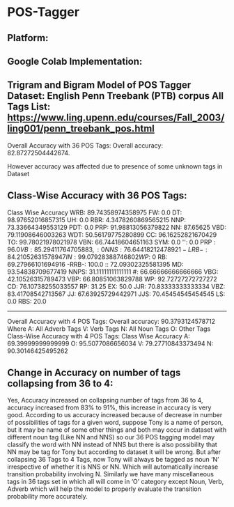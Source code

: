 # POS-Tagger

Platform:
---------
Google Colab
Implementation:
-----------------------
Trigram and Bigram Model of POS Tagger
Dataset: English Penn Treebank (PTB) corpus
All Tags List: https://www.ling.upenn.edu/courses/Fall_2003/ling001/penn_treebank_pos.html
---------------------------------------------------------------------------
Overall Accuracy with 36 POS Tags:
Overall accuracy: 82.87272504442674. 

However accuracy was affected due to presence of some unknown tags in Dataset

Class-Wise Accuracy with 36 POS Tags:
------------------------------------

Class Wise Accuracy
WRB: 89.74358974358975
FW: 0.0
DT: 98.97652016857315
UH: 0.0
RBR: 4.3478260869565215
NNP: 73.33664349553129
PDT: 0.0
PRP: 91.98813056379822
NN: 87.65625
VBD: 79.11908646003263
WDT: 50.56179775280899
CC: 96.16252821670429
TO: 99.78021978021978
VBN: 66.74418604651163
SYM: 0.0
'': 0.0
PRP$: 96.0
VB: 85.29411764705883
,: 0
NNS: 76.64418212478921
-LRB-: 84.21052631578947
IN: 99.07928388746802
WP$: 0
RB: 69.27966101694916
-RRB-: 100.0
:: 72.09302325581395
MD: 93.54838709677419
NNPS: 31.11111111111111
#: 66.66666666666666
VBG: 42.10526315789473
VBP: 66.80851063829788
WP: 92.72727272727272
CD: 76.10738255033557
RP: 31.25
EX: 50.0
JJR: 70.83333333333334
VBZ: 83.41708542713567
JJ: 67.63925729442971
JJS: 70.45454545454545
LS: 0.0
RBS: 20.0

--------------------------------------------------
Overall Accuracy with 4 POS Tags:
Overall accuracy: 90.3793124578712
Where A: All Adverb Tags
      V: Verb Tags
      N: All Noun Tags
      O: Other Tags
Class-Wise Accuracy with 4 POS Tags:
Class Wise Accuracy
A: 69.39999999999999
O: 95.5077086656034
V: 79.27710843373494
N: 90.30146425495262



Change in Accuracy on number of tags collapsing from 36 to 4:
--------------------------------------------------------------
Yes, Accuracy increased on collapsing number of tags from 36 to 4, accuracy increased from 83% to 91%, this increase in accuracy is very good.
According to us accuracy increased because of decrease in number of possibilities of tags for a given word, suppose Tony is a name of person, but it may be name of some other things and both may occur in dataset with different noun tag (Like NN and NNS) so our 36 POS tagging model may classify the word with NN instead of NNS but there is also possibility that NN may be tag for Tony but according to dataset it will be wrong.
But after collapsing 36 Tags to 4 Tags, now Tony will always be tagged as noun ‘N’ irrespective of whether it is NNS or NN. Which will automatically increase transition probability involving N.
Similarly we have many miscellaneous tags in 36 tags set in which all will come in ‘O’ category except Noun, Verb, Adverb which will help the model to properly evaluate the transition probability more accurately.




